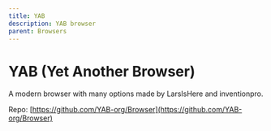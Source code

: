 ```yaml
---
title: YAB
description: YAB browser
parent: Browsers
---
```

# YAB (Yet Another Browser)

A modern browser with many options made by LarsIsHere and inventionpro.

Repo: [https://github.com/YAB-org/Browser](https://github.com/YAB-org/Browser)
